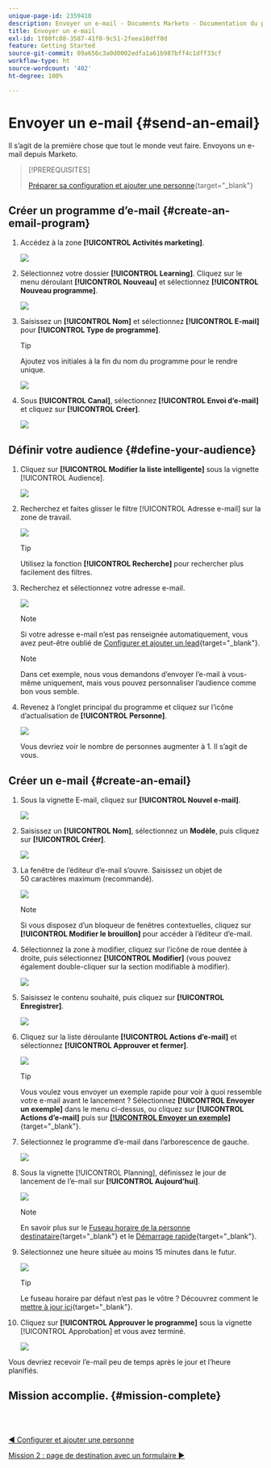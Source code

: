 ```yaml
---
unique-page-id: 2359410
description: Envoyer un e-mail - Documents Marketo - Documentation du produit
title: Envoyer un e-mail
exl-id: 1f80fc08-3587-41f0-9c51-2feea10dff0d
feature: Getting Started
source-git-commit: 09a656c3a0d0002edfa1a61b987bff4c1dff33cf
workflow-type: ht
source-wordcount: '402'
ht-degree: 100%

---
```


# Envoyer un e-mail {#send-an-email}

Il s’agit de la première chose que tout le monde veut faire. Envoyons un e-mail depuis Marketo.

>[!PREREQUISITES]
>
>[Préparer sa configuration et ajouter une personne](/help/marketo/getting-started/quick-wins/get-set-up-and-add-a-person.md){target="_blank"}

## Créer un programme d’e-mail {#create-an-email-program}

1. Accédez à la zone **[!UICONTROL Activités marketing]**.

   ![](assets/send-an-email-1.png)

1. Sélectionnez votre dossier **[!UICONTROL Learning]**. Cliquez sur le menu déroulant **[!UICONTROL Nouveau]** et sélectionnez **[!UICONTROL Nouveau programme]**.

   ![](assets/send-an-email-2.png)

1. Saisissez un **[!UICONTROL Nom]** et sélectionnez **[!UICONTROL E-mail]** pour **[!UICONTROL Type de programme]**.

   >[!TIP]
   >
   >Ajoutez vos initiales à la fin du nom du programme pour le rendre unique.

   ![](assets/send-an-email-3.png)

1. Sous **[!UICONTROL Canal]**, sélectionnez **[!UICONTROL Envoi d’e-mail]** et cliquez sur **[!UICONTROL Créer]**.

   ![](assets/send-an-email-4.png)

## Définir votre audience {#define-your-audience}

1. Cliquez sur **[!UICONTROL Modifier la liste intelligente]** sous la vignette [!UICONTROL Audience].

   ![](assets/send-an-email-5.png)

1. Recherchez et faites glisser le filtre [!UICONTROL Adresse e-mail] sur la zone de travail.

   ![](assets/send-an-email-6.png)

   >[!TIP]
   >
   >Utilisez la fonction **[!UICONTROL Recherche]** pour rechercher plus facilement des filtres.

1. Recherchez et sélectionnez votre adresse e-mail.

   ![](assets/send-an-email-7.png)

   >[!NOTE]
   >
   >Si votre adresse e-mail n’est pas renseignée automatiquement, vous avez peut-être oublié de [Configurer et ajouter un lead](/help/marketo/getting-started/quick-wins/get-set-up-and-add-a-person.md){target="_blank"}.

   >[!NOTE]
   >
   >Dans cet exemple, nous vous demandons d’envoyer l’e-mail à vous-même uniquement, mais vous pouvez personnaliser l’audience comme bon vous semble.

1. Revenez à l’onglet principal du programme et cliquez sur l’icône d’actualisation de **[!UICONTROL Personne]**.

   ![](assets/send-an-email-8.png)

   Vous devriez voir le nombre de personnes augmenter à 1. Il s’agit de vous.

## Créer un e-mail {#create-an-email}

1. Sous la vignette E-mail, cliquez sur **[!UICONTROL Nouvel e-mail]**.

   ![](assets/send-an-email-9.png)

1. Saisissez un **[!UICONTROL Nom]**, sélectionnez un **Modèle**, puis cliquez sur **[!UICONTROL Créer]**.

   ![](assets/send-an-email-10.png)

1. La fenêtre de l’éditeur d’e-mail s’ouvre. Saisissez un objet de 50 caractères maximum (recommandé).

   ![](assets/send-an-email-11.png)

   >[!NOTE]
   >
   >Si vous disposez d’un bloqueur de fenêtres contextuelles, cliquez sur **[!UICONTROL Modifier le brouillon]** pour accéder à l’éditeur d’e-mail.

1. Sélectionnez la zone à modifier, cliquez sur l’icône de roue dentée à droite, puis sélectionnez **[!UICONTROL Modifier]** (vous pouvez également double-cliquer sur la section modifiable à modifier).

   ![](assets/send-an-email-12.png)

1. Saisissez le contenu souhaité, puis cliquez sur **[!UICONTROL Enregistrer]**.

   ![](assets/send-an-email-13.png)

1. Cliquez sur la liste déroulante **[!UICONTROL Actions d’e-mail]** et sélectionnez **[!UICONTROL Approuver et fermer]**.

   ![](assets/send-an-email-14.png)

   >[!TIP]
   >
   >Vous voulez vous envoyer un exemple rapide pour voir à quoi ressemble votre e-mail avant le lancement ? Sélectionnez **[!UICONTROL Envoyer un exemple]** dans le menu ci-dessus, ou cliquez sur **[!UICONTROL Actions d’e-mail]** puis sur [**[!UICONTROL Envoyer un exemple]**](/help/marketo/product-docs/email-marketing/general/creating-an-email/send-a-sample-email.md){target="_blank"}.

1. Sélectionnez le programme d’e-mail dans l’arborescence de gauche.

   ![](assets/send-an-email-15.png)

1. Sous la vignette [!UICONTROL Planning], définissez le jour de lancement de l’e-mail sur **[!UICONTROL Aujourd’hui]**.

   ![](assets/send-an-email-16.png)

   >[!NOTE]
   >
   >En savoir plus sur le [Fuseau horaire de la personne destinataire](/help/marketo/product-docs/email-marketing/email-programs/email-program-actions/scheduling-with-recipient-time-zone/schedule-email-programs-with-recipient-time-zone.md){target="_blank"} et le [Démarrage rapide](/help/marketo/product-docs/email-marketing/email-programs/email-program-actions/head-start-for-email-programs.md){target="_blank"}.

1. Sélectionnez une heure située au moins 15 minutes dans le futur.

   ![](assets/send-an-email-17.png)

   >[!TIP]
   >
   >Le fuseau horaire par défaut n’est pas le vôtre ? Découvrez comment le [mettre à jour ici](/help/marketo/product-docs/administration/settings/select-your-language-locale-and-time-zone.md){target="_blank"}.

1. Cliquez sur **[!UICONTROL Approuver le programme]** sous la vignette [!UICONTROL Approbation] et vous avez terminé.

   ![](assets/send-an-email-18.png)

Vous devriez recevoir l’e-mail peu de temps après le jour et l’heure planifiés.

## Mission accomplie. {#mission-complete}

<br> 

[◄ Configurer et ajouter une personne](/help/marketo/getting-started/quick-wins/get-set-up-and-add-a-person.md)

[Mission 2 : page de destination avec un formulaire ►](/help/marketo/getting-started/quick-wins/landing-page-with-a-form.md)
